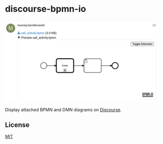 # discourse-bpmn-io

![A post on Discourse with a preview of an attached BPMN diagram](./screenshot.png)

Display attached BPMN and DMN diagrams on [Discourse](https://www.discourse.org/).

## License

[MIT](./LICENSE)
